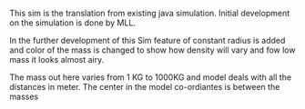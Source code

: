 This sim is the translation from existing java simulation. Initial development on the simulation is done by MLL.

In the further development of this Sim feature of constant radius is added and color of the mass is changed to show how
density will vary and fow low mass it looks almost airy.

The mass out here varies from 1 KG to 1000KG and model deals with all the distances in meter. The center in the model
co-ordiantes is between the masses